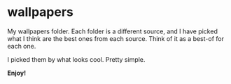 # wallpapers
My wallpapers folder. Each folder is a different source, and I have picked what I think are the best ones from each source. Think of it as a best-of for each one.

I picked them by what looks cool. Pretty simple.

**Enjoy!**
